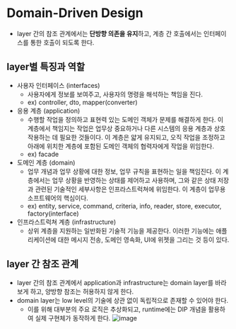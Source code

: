 # Domain-Driven Design

- layer 간의 참조 관계에서는 **단방향 의존을 유지**하고, 계층 간 호출에서는 인터페이스를 통한 호출이 되도록 한다.

## layer별 특징과 역할
- 사용자 인터페이스 (interfaces)
    - 사용자에게 정보를 보여주고, 사용자의 명령을 해석하는 책임을 진다.
    - ex) controller, dto, mapper(converter)
- 응용 계층 (application)
    - 수행할 작업을 정의하고 표현력 있는 도메인 객체가 문제를 해결하게 한다. 이 계층에서 책임지는 작업은 업무상 중요하거나 다른 시스템의 응용 계층과 상호작용하는 데 필요한 것들이다. 이 계층은 얇게 유지되고, 오직 작업을 조정하고 아래에 위치한 계층에 포함된 도메인 객체의 협력자에게 작업을 위임한다.
    - ex) facade
- 도메인 계층 (domain)
    - 업무 개념과 업무 상황에 대한 정보, 업무 규칙을 표현하는 일을 책임진다. 이 계층에서는 업무 상황을 반영하는 상태를 제어하고 사용하며, 그와 같은 상태 저장과 관련된 기술적인 세부사항은 인프라스트럭쳐에 위임한다. 이 계층이 업무용 소프트웨어의 핵심이다.
    - ex) entity, service, command, criteria, info, reader, store, executor, factory(interface)
- 인프라스트럭쳐 계층 (infrastructure)
    - 상위 계층을 지원하는 일반화된 기술적 기능을 제공한다. 이러한 기능에는 애플리케이션에 대한 메시지 전송, 도메인 영속화, UI에 위젯을 그리는 것 등이 있다.

## layer 간 참조 관계
- layer 간의 참조 관계에서 application과 infrastructure는 domain layer를 바라보게 하고, 양방향 참조는 허용하지 않게 한다.
- domain layer는 low level의 기술에 상관 없이 독립적으로 존재할 수 있어야 한다.
    - 이를 위해 대부분의 주요 로직은 추상화되고, runtime에는 DIP 개념을 활용하여 실제 구현체가 동작하게 한다.
    ![image](https://user-images.githubusercontent.com/26949964/152808468-d97b5986-bb2b-4f51-a0d7-89ebd72791b0.png)
